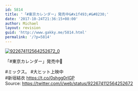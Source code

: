 ```yaml
---
id: 5814
title: '「#東京カレンダー」発売中&#x1f493;#&#8230;'
date: '2017-10-24T21:36:15+08:00'
author: Michael
layout: revision
guid: 'http://www.gakky.me/5814.html'
permalink: '/?p=5814'
---
```


[![922674112564252672_0](http://www.yui-aragaki.org/wp-content/uploads/2017/10/922674112564252672_0.jpg)](http://www.yui-aragaki.org/wp-content/uploads/2017/10/922674112564252672_0.jpg)

「#東京カレンダー」発売中💓

\#ミックス。 #大ヒット上映中  
\#新垣結衣 https://t.co/0shgg0rIGP  
Source: <https://twitter.com/i/web/status/922674112564252672>